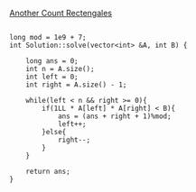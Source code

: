 [Another Count Rectengales](https://www.scaler.com/academy/mentee-dashboard/class/34561/homework/problems/4115?navref=cl_tt_nv)

```

long mod = 1e9 + 7;
int Solution::solve(vector<int> &A, int B) {

    long ans = 0;
    int n = A.size();
    int left = 0;
    int right = A.size() - 1;

    while(left < n && right >= 0){
        if(1LL * A[left] * A[right] < B){
            ans = (ans + right + 1)%mod;
            left++;
        }else{
            right--;
        }
    }

    return ans;
}



```
